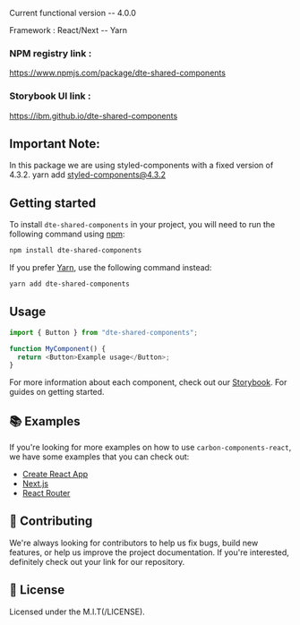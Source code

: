 Current functional version -- 4.0.0

Framework : React/Next -- Yarn

### NPM registry link :
https://www.npmjs.com/package/dte-shared-components

### Storybook UI link :
https://ibm.github.io/dte-shared-components

## Important Note:

In this package we are using styled-components with a fixed version of 4.3.2.
yarn add styled-components@4.3.2

## Getting started

To install `dte-shared-components` in your project, you will need to run the
following command using [npm](https://www.npmjs.com/):

```bash
npm install dte-shared-components
```

If you prefer [Yarn](https://yarnpkg.com/en/), use the following command
instead:

```bash
yarn add dte-shared-components
```

## Usage

```js
import { Button } from "dte-shared-components";

function MyComponent() {
  return <Button>Example usage</Button>;
}
```

For more information about each component, check out our
[Storybook](https://react.carbondesignsystem.com). For guides on getting
started.

## 📚 Examples

If you're looking for more examples on how to use `carbon-components-react`, we
have some examples that you can check out:

- [Create React App](./examples/create-react-app)
- [Next.js](./examples/next)
- [React Router](./examples/react-router)

## 🙌 Contributing

We're always looking for contributors to help us fix bugs, build new features,
or help us improve the project documentation. If you're interested, definitely
check out your link for our repository. 

## 📝 License

Licensed under the M.I.T(/LICENSE).
